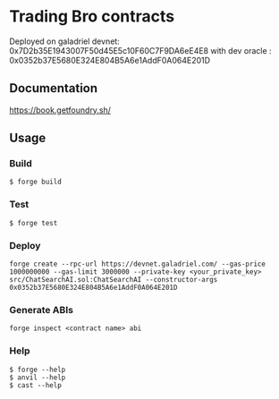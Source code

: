 # Trading Bro contracts

Deployed on galadriel devnet: 0x7D2b35E1943007F50d45E5c10F60C7F9DA6eE4E8 with dev oracle : 0x0352b37E5680E324E804B5A6e1AddF0A064E201D

## Documentation

https://book.getfoundry.sh/

## Usage

### Build

```shell
$ forge build
```

### Test

```shell
$ forge test
```

### Deploy

```shell
forge create --rpc-url https://devnet.galadriel.com/ --gas-price 1000000000 --gas-limit 3000000 --private-key <your_private_key> src/ChatSearchAI.sol:ChatSearchAI --constructor-args 0x0352b37E5680E324E804B5A6e1AddF0A064E201D
```

### Generate ABIs

```shell
forge inspect <contract name> abi
```

### Help

```shell
$ forge --help
$ anvil --help
$ cast --help
```
